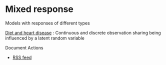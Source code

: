 #  Mixed response

Models with responses of different types

[Diet and heart disease][1]
:  Continuous and discrete observation sharing being influenced by a latent random variable

Document Actions

* [RSS feed][2]

[1]: ./diet-and-heart-disease.html
[2]: ./RSS ""
